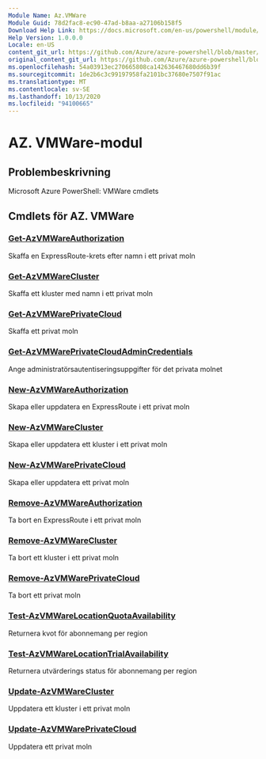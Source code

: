 ```yaml
---
Module Name: Az.VMWare
Module Guid: 78d2fac8-ec90-47ad-b8aa-a27106b158f5
Download Help Link: https://docs.microsoft.com/en-us/powershell/module/az.vmware
Help Version: 1.0.0.0
Locale: en-US
content_git_url: https://github.com/Azure/azure-powershell/blob/master/src/VMWare/help/Az.VMWare.md
original_content_git_url: https://github.com/Azure/azure-powershell/blob/master/src/VMWare/help/Az.VMWare.md
ms.openlocfilehash: 54a03913ec270665808ca142636467680dd6b39f
ms.sourcegitcommit: 1de2b6c3c99197958fa2101bc37680e7507f91ac
ms.translationtype: MT
ms.contentlocale: sv-SE
ms.lasthandoff: 10/13/2020
ms.locfileid: "94100665"
---
```

# AZ. VMWare-modul
## Problembeskrivning
Microsoft Azure PowerShell: VMWare cmdlets

## Cmdlets för AZ. VMWare
### [Get-AzVMWareAuthorization](Get-AzVMWareAuthorization.md)
Skaffa en ExpressRoute-krets efter namn i ett privat moln

### [Get-AzVMWareCluster](Get-AzVMWareCluster.md)
Skaffa ett kluster med namn i ett privat moln

### [Get-AzVMWarePrivateCloud](Get-AzVMWarePrivateCloud.md)
Skaffa ett privat moln

### [Get-AzVMWarePrivateCloudAdminCredentials](Get-AzVMWarePrivateCloudAdminCredentials.md)
Ange administratörsautentiseringsuppgifter för det privata molnet

### [New-AzVMWareAuthorization](New-AzVMWareAuthorization.md)
Skapa eller uppdatera en ExpressRoute i ett privat moln

### [New-AzVMWareCluster](New-AzVMWareCluster.md)
Skapa eller uppdatera ett kluster i ett privat moln

### [New-AzVMWarePrivateCloud](New-AzVMWarePrivateCloud.md)
Skapa eller uppdatera ett privat moln

### [Remove-AzVMWareAuthorization](Remove-AzVMWareAuthorization.md)
Ta bort en ExpressRoute i ett privat moln

### [Remove-AzVMWareCluster](Remove-AzVMWareCluster.md)
Ta bort ett kluster i ett privat moln

### [Remove-AzVMWarePrivateCloud](Remove-AzVMWarePrivateCloud.md)
Ta bort ett privat moln

### [Test-AzVMWareLocationQuotaAvailability](Test-AzVMWareLocationQuotaAvailability.md)
Returnera kvot för abonnemang per region

### [Test-AzVMWareLocationTrialAvailability](Test-AzVMWareLocationTrialAvailability.md)
Returnera utvärderings status för abonnemang per region

### [Update-AzVMWareCluster](Update-AzVMWareCluster.md)
Uppdatera ett kluster i ett privat moln

### [Update-AzVMWarePrivateCloud](Update-AzVMWarePrivateCloud.md)
Uppdatera ett privat moln

